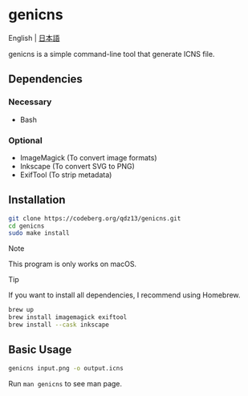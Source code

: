 # genicns
English | [日本語](README-ja.md)

genicns is a simple command-line tool that generate ICNS file.

## Dependencies

### Necessary
* Bash

### Optional
* ImageMagick (To convert image formats)
* Inkscape (To convert SVG to PNG)
* ExifTool (To strip metadata)

## Installation
```sh
git clone https://codeberg.org/qdz13/genicns.git
cd genicns
sudo make install
```
> [!NOTE]
> This program is only works on macOS.

> [!TIP]
> If you want to install all dependencies, I recommend using Homebrew.
> ```sh
> brew up
> brew install imagemagick exiftool
> brew install --cask inkscape
> ```

## Basic Usage
```sh
genicns input.png -o output.icns
```

Run `man genicns` to see man page.
